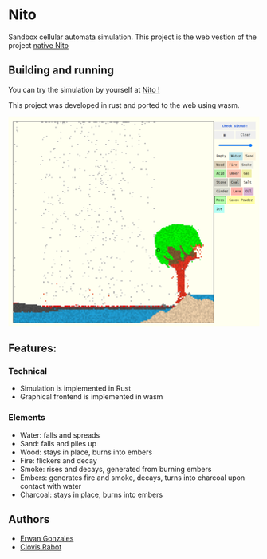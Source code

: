 # Nito

Sandbox cellular automata simulation.
This project is the web vestion of the project [native Nito](https://github.com/ErwanGZL/Nito)

## Building and running

You can try the simulation by yourself at [Nito !](https://rclovis.github.io/Nito-Wasm/)

This project was developed in rust and ported to the web using wasm.

![image](./images/image.png)


## Features:

### Technical

- Simulation is implemented in Rust
- Graphical frontend is implemented in wasm

### Elements

- Water: falls and spreads
- Sand: falls and piles up
- Wood: stays in place, burns into embers
- Fire: flickers and decay
- Smoke: rises and decays, generated from burning embers
- Embers: generates fire and smoke, decays, turns into charcoal upon contact with water
- Charcoal: stays in place, burns into embers

## Authors

- [Erwan Gonzales](https://github.com/EstusSipper)
- [Clovis Rabot](https://github.com/rclovis)

